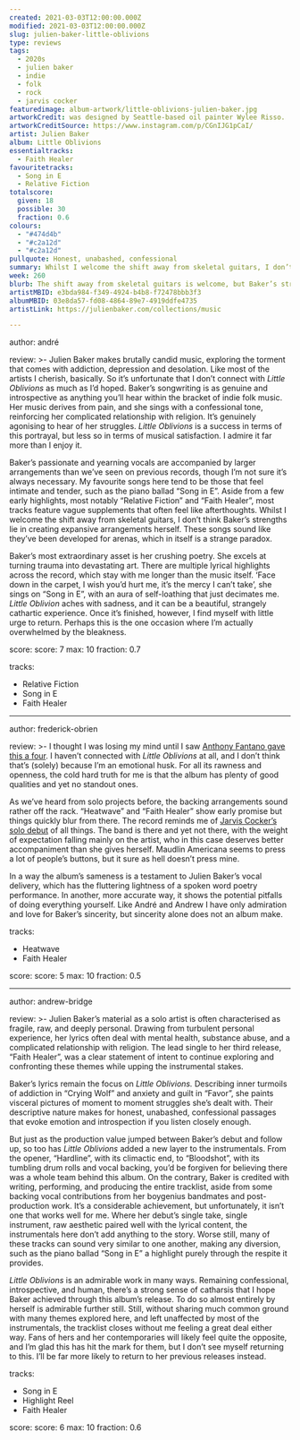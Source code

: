 ```yaml
---
created: 2021-03-03T12:00:00.000Z
modified: 2021-03-03T12:00:00.000Z
slug: julien-baker-little-oblivions
type: reviews
tags:
  - 2020s
  - julien baker
  - indie
  - folk
  - rock
  - jarvis cocker
featuredimage: album-artwork/little-oblivions-julien-baker.jpg
artworkCredit: was designed by Seattle-based oil painter Wylee Risso.
artworkCreditSource: https://www.instagram.com/p/CGnIJG1pCaI/
artist: Julien Baker
album: Little Oblivions
essentialtracks:
  - Faith Healer
favouritetracks:
  - Song in E
  - Relative Fiction
totalscore:
  given: 18
  possible: 30
  fraction: 0.6
colours:
  - "#474d4b"
  - "#c2a12d"
  - "#c2a12d"
pullquote: Honest, unabashed, confessional
summary: Whilst I welcome the shift away from skeletal guitars, I don’t think Baker’s strengths lie in creating expansive arrangements herself. These songs sound like they’ve been developed for arenas, which in itself is a strange paradox.
week: 260
blurb: The shift away from skeletal guitars is welcome, but Baker’s strength does not lie in expansive arrangements. The songs sound like they’ve been developed for arenas, which is a strange paradox.
artistMBID: e3bda984-f349-4924-b4b8-f72478bbb3f3
albumMBID: 03e8da57-fd08-4864-89e7-4919ddfe4735
artistLink: https://julienbaker.com/collections/music

---
```

author: andré

review: >-
  Julien Baker makes brutally candid music, exploring the torment that comes with addiction, depression and desolation. Like most of the artists I cherish, basically. So it’s unfortunate that I don’t connect with _Little Oblivions_ as much as I’d hoped. Baker’s songwriting is as genuine and introspective as anything you’ll hear within the bracket of indie folk music. Her music derives from pain, and she sings with a confessional tone, reinforcing her complicated relationship with religion. It’s genuinely agonising to hear of her struggles. _Little Oblivions_ is a success in terms of this portrayal, but less so in terms of musical satisfaction. I admire it far more than I enjoy it.

  Baker’s passionate and yearning vocals are accompanied by larger arrangements than we’ve seen on previous records, though I’m not sure it’s always necessary. My favourite songs here tend to be those that feel intimate and tender, such as the piano ballad “Song in E”. Aside from a few early highlights, most notably “Relative Fiction” and “Faith Healer”, most tracks feature vague supplements that often feel like afterthoughts. Whilst I welcome the shift away from skeletal guitars, I don’t think Baker’s strengths lie in creating expansive arrangements herself. These songs sound like they’ve been developed for arenas, which in itself is a strange paradox.

  Baker’s most extraordinary asset is her crushing poetry. She excels at turning trauma into devastating art. There are multiple lyrical highlights across the record, which stay with me longer than the music itself. ‘Face down in the carpet, I wish you’d hurt me, it’s the mercy I can’t take’, she sings on “Song in E”, with an aura of self-loathing that just decimates me. _Little Oblivion_ aches with sadness, and it can be a beautiful, strangely cathartic experience. Once it’s finished, however, I find myself with little urge to return. Perhaps this is the one occasion where I’m actually overwhelmed by the bleakness.

score:
  score: 7
  max: 10
  fraction: 0.7

tracks:
  - Relative Fiction
  - Song in E
  - Faith Healer

---
author: frederick-obrien

review: >-
  I thought I was losing my mind until I saw [Anthony Fantano gave this a four](https://www.youtube.com/watch?v=LXdabIrzrDs). I haven’t connected with _Little Oblivions_ at all, and I don’t think that’s (solely) because I’m an emotional husk. For all its rawness and openness, the cold hard truth for me is that the album has plenty of good qualities and yet no standout ones. 

  As we’ve heard from solo projects before, the backing arrangements sound rather off the rack. “Heatwave” and “Faith Healer” show early promise but things quickly blur from there. The record reminds me of [Jarvis Cocker’s solo debut](/reviews/jarvis-cocker-jarvis/) of all things. The band is there and yet not there, with the weight of expectation falling mainly on the artist, who in this case deserves better accompaniment than she gives herself. Maudlin Americana seems to press a lot of people’s buttons, but it sure as hell doesn’t press mine.

  In a way the album’s sameness is a testament to Julien Baker’s vocal delivery, which has the fluttering lightness of a spoken word poetry performance. In another, more accurate way, it shows the potential pitfalls of doing everything yourself. Like André and Andrew I have only admiration and love for Baker’s sincerity, but sincerity alone does not an album make.

tracks:
  - Heatwave
  - Faith Healer

score:
  score: 5
  max: 10
  fraction: 0.5

---
author: andrew-bridge

review: >-
  Julien Baker’s material as a solo artist is often characterised as fragile, raw, and deeply personal. Drawing from turbulent personal experience, her lyrics often deal with mental health, substance abuse, and a complicated relationship with religion. The lead single to her third release, “Faith Healer”, was a clear statement of intent to continue exploring and confronting these themes while upping the instrumental stakes.

  Baker’s lyrics remain the focus on _Little Oblivions._ Describing inner turmoils of addiction in “Crying Wolf” and anxiety and guilt in “Favor”, she paints visceral pictures of moment to moment struggles she’s dealt with. Their descriptive nature makes for honest, unabashed, confessional passages that evoke emotion and introspection if you listen closely enough.

  But just as the production value jumped between Baker’s debut and follow up, so too has _Little Oblivions_ added a new layer to the instrumentals. From the opener, “Hardline”, with its climactic end, to “Bloodshot”, with its tumbling drum rolls and vocal backing, you’d be forgiven for believing there was a whole team behind this album. On the contrary, Baker is credited with writing, performing, and producing the entire tracklist, aside from some backing vocal contributions from her boygenius bandmates and post-production work. It’s a considerable achievement, but unfortunately, it isn’t one that works well for me. Where her debut’s single take, single instrument, raw aesthetic paired well with the lyrical content, the instrumentals here don’t add anything to the story. Worse still, many of these tracks can sound very similar to one another, making any diversion, such as the piano ballad “Song in E” a highlight purely through the respite it provides.

  _Little Oblivions_ is an admirable work in many ways. Remaining confessional, introspective, and human, there’s a strong sense of catharsis that I hope Baker achieved through this album’s release. To do so almost entirely by herself is admirable further still. Still, without sharing much common ground with many themes explored here, and left unaffected by most of the instrumentals, the tracklist closes without me feeling a great deal either way. Fans of hers and her contemporaries will likely feel quite the opposite, and I’m glad this has hit the mark for them, but I don’t see myself returning to this. I’ll be far more likely to return to her previous releases instead.

tracks:
  - Song in E
  - Highlight Reel
  - Faith Healer

score:
  score: 6
  max: 10
  fraction: 0.6
